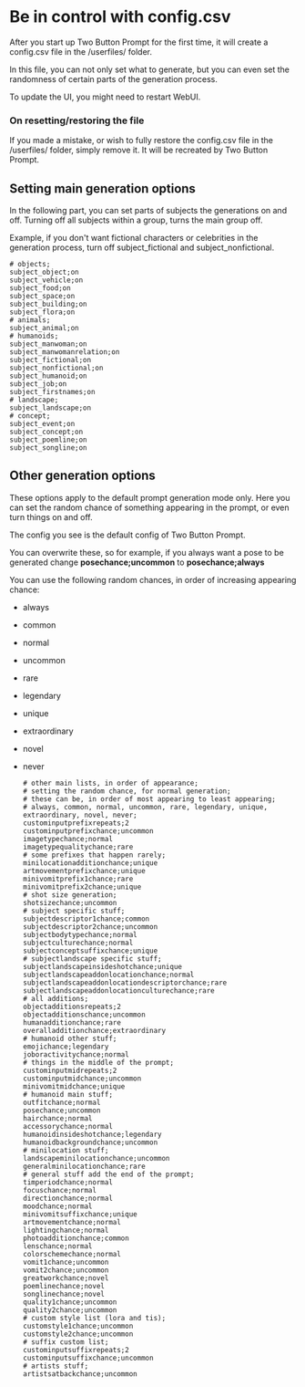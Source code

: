 # Be in control with config.csv

After you start up Two Button Prompt for the first time, it will create a config.csv file in the /userfiles/ folder.

In this file, you can not only set what to generate, but you can even set the randomness of certain parts of the generation process.

To update the UI, you might need to restart WebUI.

###  On resetting/restoring the file

If you made a mistake, or wish to fully restore the config.csv file in the /userfiles/ folder, simply remove it. It will be recreated by Two Button Prompt.

## Setting main generation options

In the following part, you can set parts of subjects the generations on and off. Turning off all subjects within a group, turns the main group off.

Example, if you don't want fictional characters or celebrities in the generation process, turn off subject_fictional and subject_nonfictional.



    # objects;
    subject_object;on
    subject_vehicle;on
    subject_food;on
    subject_space;on
    subject_building;on
    subject_flora;on
    # animals;
    subject_animal;on
    # humanoids;
    subject_manwoman;on
    subject_manwomanrelation;on
    subject_fictional;on
    subject_nonfictional;on
    subject_humanoid;on
    subject_job;on
    subject_firstnames;on
    # landscape;
    subject_landscape;on
    # concept;
    subject_event;on
    subject_concept;on
    subject_poemline;on
    subject_songline;on

## Other generation options

These options apply to the default prompt generation mode only. Here you can set the random chance of something appearing in the prompt, or even turn things on and off.

The config you see is the default config of Two Button Prompt.

You can overwrite these, so for example, if you always want a pose to be generated change  __posechance;uncommon__ to  __posechance;always__

You can use the following random chances, in order of increasing appearing chance:

- always
- common
- normal
- uncommon
- rare
- legendary
- unique
- extraordinary
- novel
- never



  
      # other main lists, in order of appearance;
      # setting the random chance, for normal generation;
      # these can be, in order of most appearing to least appearing;
      # always, common, normal, uncommon, rare, legendary, unique, extraordinary, novel, never;
      custominputprefixrepeats;2
      custominputprefixchance;uncommon
      imagetypechance;normal
      imagetypequalitychance;rare
      # some prefixes that happen rarely;
      minilocationadditionchance;unique
      artmovementprefixchance;unique
      minivomitprefix1chance;rare
      minivomitprefix2chance;unique
      # shot size generation;
      shotsizechance;uncommon
      # subject specific stuff;
      subjectdescriptor1chance;common
      subjectdescriptor2chance;uncommon
      subjectbodytypechance;normal
      subjectculturechance;normal
      subjectconceptsuffixchance;unique
      # subjectlandscape specific stuff;
      subjectlandscapeinsideshotchance;unique
      subjectlandscapeaddonlocationchance;normal
      subjectlandscapeaddonlocationdescriptorchance;rare
      subjectlandscapeaddonlocationculturechance;rare
      # all additions;
      objectadditionsrepeats;2
      objectadditionschance;uncommon
      humanadditionchance;rare
      overalladditionchance;extraordinary
      # humanoid other stuff;
      emojichance;legendary
      joboractivitychance;normal
      # things in the middle of the prompt;
      custominputmidrepeats;2
      custominputmidchance;uncommon
      minivomitmidchance;unique
      # humanoid main stuff;
      outfitchance;normal
      posechance;uncommon
      hairchance;normal
      accessorychance;normal
      humanoidinsideshotchance;legendary
      humanoidbackgroundchance;uncommon
      # minilocation stuff;
      landscapeminilocationchance;uncommon
      generalminilocationchance;rare
      # general stuff add the end of the prompt;
      timperiodchance;normal
      focuschance;normal
      directionchance;normal
      moodchance;normal
      minivomitsuffixchance;unique
      artmovementchance;normal
      lightingchance;normal
      photoadditionchance;common
      lenschance;normal
      colorschemechance;normal
      vomit1chance;uncommon
      vomit2chance;uncommon
      greatworkchance;novel
      poemlinechance;novel
      songlinechance;novel
      quality1chance;uncommon
      quality2chance;uncommon
      # custom style list (lora and tis);
      customstyle1chance;uncommon
      customstyle2chance;uncommon
      # suffix custom list;
      custominputsuffixrepeats;2
      custominputsuffixchance;uncommon
      # artists stuff;
      artistsatbackchance;uncommon
